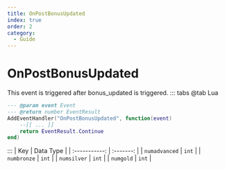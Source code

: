 ```yaml
---
title: OnPostBonusUpdated
index: true
order: 2
category:
  - Guide
---
```


# OnPostBonusUpdated
This event is triggered after bonus_updated is triggered.
::: tabs
@tab Lua
```lua
--- @param event Event
--- @return number EventResult
AddEventHandler("OnPostBonusUpdated", function(event)
    --[[ ... ]]
    return EventResult.Continue
end)
```

:::
|      Key      | Data Type |
| :-----------: | :-------: |
| `numadvanced` |   `int`   |
|  `numbronze`  |   `int`   |
|  `numsilver`  |   `int`   |
|   `numgold`   |   `int`   |